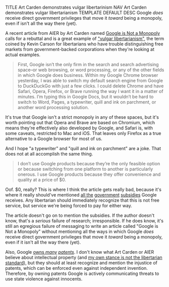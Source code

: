 TITLE Art Carden demonstrates vulgar libertarinism
NAV Art Carden demonstrates vulgar libertarianism
TEMPLATE DEFAULT
DESC Google *does* receive direct government privileges that move it *toward* being a monopoly, even if isn't all the way there (yet).

A recent article from AIER by Art Carden named [Google is Not a Monopoly](https://www.aier.org/article/google-is-not-a-monopoly/) calls for a rebuttal and is a great example of ["vulgar libertarianism"](https://c4ss.org/what-do-you-mean-by-vulgar-libertarianism-what-is-conflationism), the term coined by Kevin Carson for libertarians who have trouble distinguishing free markets from government-backed corporations when they're looking at actual examples.

> First, Google isn’t the only firm in the search and search advertising space–or web browsing, or word processing, or any of the other fields in which Google does business. Within my Google Chrome browser yesterday, I was able to switch my default search engine from Google to DuckDuckGo with just a few clicks. I could delete Chrome and have Safari, Opera, Firefox, or Brave running the way I want it in a matter of minutes. I’m typing this in Google Docs, but it wouldn’t be hard to switch to Word, Pages, a typewriter, quill and ink on parchment, or another word processing solution.

It's true that Google isn't a strict monopoly in any of these spaces, but it's worth pointing out that Opera and Brave are based on Chromium, which means they're effectively also developed by Google, and Safari is, with some caveats, restricted to Mac and iOS. That leaves only Firefox as a true alternative to a Google browser for most of us.

And I hope "a typewriter" and "quill and ink on parchment" are a joke. That does not at all accomplish the same thing.

> I don’t use Google products because they’re the only feasible option or because switching from one platform to another is particularly onerous. I use Google products because they offer convenience and quality at a price of $0.

Oof. $0, really? This is where I think the article gets really bad, because it's where it really should've mentioned [all the](https://www.siliconvalleywatcher.com/googles-billions-in-internet-subsidies/) [government](https://www.theguardian.com/cities/2018/jul/02/us-cities-and-states-give-big-tech-93bn-in-subsidies-in-five-years-tax-breaks) [subsidies](https://qz.com/1145669/googles-true-origin-partly-lies-in-cia-and-nsa-research-grants-for-mass-surveillance/) Google receives. Any libertarian should immediately recognize that this is not free service, but service we're being forced to pay for either way.

The article doesn't go on to mention the subsidies. If the author doesn't know, that's a *serious* failure of research; irresponsible. If he does know, it's still an egregious failure of messaging to write an article called "Google is Not a Monopoly" without mentioning all the ways in which Google *does* receive direct government privileges that move it *toward* being a monopoly, even if it isn't all the way there (yet).

Also, Google [owns *many*](https://www.technologyreview.com/2013/11/29/175273/googles-growing-patent-stockpile/) [*patents*](https://electronics.howstuffworks.com/future-tech/10-weird-patents-that-google-owns.htm). I don't know what Art Carden or AIER believe about intellectual property (and [my own stance is not the libertarian standard](/protagonism/property#non-scarce-goods-freeloading)), but they should at least recognize and mention the injustice of patents, which can be enforced even against independent invention. Therefore, by owning patents Google is actively communicating threats to use state violence against innocents.

